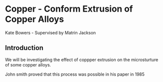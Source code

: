 # Copper - Conform Extrusion of Copper Alloys

Kate Bowers - Supervised by Matrin Jackson

## Introduction

We will be investigating the effect of coppper extrusion on the  microsturture of some copper alloys.

John smith proved that this process was possible in his paper in 1985
